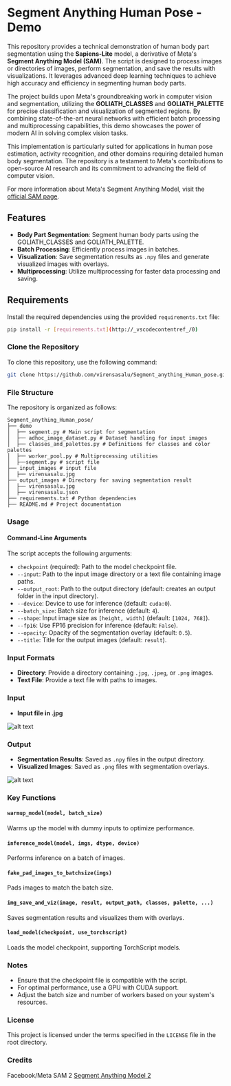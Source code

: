 # Segment Anything Human Pose - Demo

This repository provides a technical demonstration of human body part segmentation using the **Sapiens-Lite** model, a derivative of Meta's **Segment Anything Model (SAM)**. The script is designed to process images or directories of images, perform segmentation, and save the results with visualizations. It leverages advanced deep learning techniques to achieve high accuracy and efficiency in segmenting human body parts.

The project builds upon Meta's groundbreaking work in computer vision and segmentation, utilizing the **GOLIATH_CLASSES** and **GOLIATH_PALETTE** for precise classification and visualization of segmented regions. By combining state-of-the-art neural networks with efficient batch processing and multiprocessing capabilities, this demo showcases the power of modern AI in solving complex vision tasks.

This implementation is particularly suited for applications in human pose estimation, activity recognition, and other domains requiring detailed human body segmentation. The repository is a testament to Meta's contributions to open-source AI research and its commitment to advancing the field of computer vision.

For more information about Meta's Segment Anything Model, visit the [official SAM page](https://ai.meta.com/sam2/).

## Features

- **Body Part Segmentation**: Segment human body parts using the GOLIATH_CLASSES and GOLIATH_PALETTE.
- **Batch Processing**: Efficiently process images in batches.
- **Visualization**: Save segmentation results as `.npy` files and generate visualized images with overlays.
- **Multiprocessing**: Utilize multiprocessing for faster data processing and saving.

## Requirements

Install the required dependencies using the provided `requirements.txt` file:

```bash
pip install -r [requirements.txt](http://_vscodecontentref_/0)
```


### Clone the Repository

To clone this repository, use the following command:

```bash
git clone https://github.com/virensasalu/Segment_anything_Human_pose.git
```

### File Structure

The repository is organized as follows:
```
Segment_anything_Human_pose/  
├── demo  
│  ├── segment.py # Main script for segmentation  
│  ├── adhoc_image_dataset.py # Dataset handling for input images  
│  ├── classes_and_palettes.py # Definitions for classes and color palettes  
│  ├── worker_pool.py # Multiprocessing utilities  
│  ├──segment.py # script file  
├── input_images # input file  
│  ├── virensasalu.jpg  
├── output_images # Directory for saving segmentation result  
│  ├── virensasalu.jpg  
│  ├── virensasalu.json
├── requirements.txt # Python dependencies  
├── README.md # Project documentation  
```
### Usage

#### Command-Line Arguments

The script accepts the following arguments:

- `checkpoint` (required): Path to the model checkpoint file.
- `--input`: Path to the input image directory or a text file containing image paths.
- `--output_root`: Path to the output directory (default: creates an output folder in the input directory).
- `--device`: Device to use for inference (default: `cuda:0`).
- `--batch_size`: Batch size for inference (default: `4`).
- `--shape`: Input image size as `[height, width]` (default: `[1024, 768]`).
- `--fp16`: Use FP16 precision for inference (default: `False`).
- `--opacity`: Opacity of the segmentation overlay (default: `0.5`).
- `--title`: Title for the output images (default: `result`).


### Input Formats

- **Directory**: Provide a directory containing `.jpg`, `.jpeg`, or `.png` images.
- **Text File**: Provide a text file with paths to images.


### Input 

- **Input file in .jpg**

![alt text](input_images/virensasalu.jpg)

### Output

- **Segmentation Results**: Saved as `.npy` files in the output directory.
- **Visualized Images**: Saved as `.png` files with segmentation overlays.

![alt text](output_images/virensasalu.jpg)

### Key Functions

#### `warmup_model(model, batch_size)`
Warms up the model with dummy inputs to optimize performance.

#### `inference_model(model, imgs, dtype, device)`
Performs inference on a batch of images.

#### `fake_pad_images_to_batchsize(imgs)`
Pads images to match the batch size.

#### `img_save_and_viz(image, result, output_path, classes, palette, ...)`
Saves segmentation results and visualizes them with overlays.

#### `load_model(checkpoint, use_torchscript)`
Loads the model checkpoint, supporting TorchScript models.

### Notes

- Ensure that the checkpoint file is compatible with the script.
- For optimal performance, use a GPU with CUDA support.
- Adjust the batch size and number of workers based on your system's resources.

### License

This project is licensed under the terms specified in the `LICENSE` file in the root directory.

### Credits

Facebook/Meta SAM 2 [Segment Anything Model 2](https://ai.meta.com/sam2/)